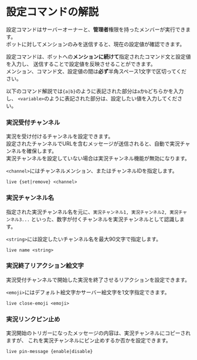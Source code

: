 # 設定コマンドの解説
設定コマンドはサーバーオーナーと、**管理者**権限を持ったメンバーが実行できます。  
ボットに対してメンションのみを送信すると、現在の設定値が確認できます。    
  
設定コマンドは、ボットへの**メンションに続けて**指定されたコマンド文と設定値を入力し、
送信することで設定値を反映させることができます。  
メンション、コマンド文、設定値の間は**必ず**半角スペース1文字で区切ってください。  
  
以下のコマンド解説では`{a|b}`のように表記された部分は`a`か`b`どちらかを入力し、
`<variable>`のように表記された部分は、設定したい値を入力してください。  

### 実況受付チャンネル
実況を受け付けるチャンネルを設定できます。  
設定されたチャンネルでURLを含むメッセージが送信されると、自動で実況チャンネルを確保します。  
実況チャンネルを設定していない場合は実況チャンネル機能が無効になります。  
  
`<channel>`にはチャンネルメンション、またはチャンネルIDを指定します。  
```
live {set|remove} <channel>
```

### 実況チャンネル名
指定された実況チャンネル名を元に、`実況チャンネル1, 実況チャンネル2, 実況チャンネル3...`
といった、数字が付くチャンネルを実況チャンネルとして認識します。  
  
`<string>`には設定したいチャンネル名を最大90文字で指定します。  
```
live name <string>
```

### 実況終了リアクション絵文字
実況受付チャンネルで開始した実況を終了させるリアクションを設定できます。  
  
`<emoji>`にはデフォルト絵文字かサーバー絵文字を1文字指定できます。  
```
live close-emoji <emoji>
```

### 実況リンクピン止め
実況開始のトリガーになったメッセージの内容は、実況チャンネルにコピーされますが、
これを実況チャンネルにピン止めするか否かを設定できます。  
  
```
live pin-message {enable|disable}
```
